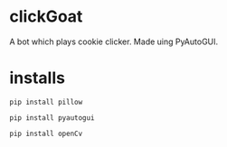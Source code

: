 # clickGoat
A bot which plays cookie clicker. Made uing PyAutoGUI.

# installs
    pip install pillow

    pip install pyautogui

    pip install openCv
